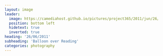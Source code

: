 ```yaml
---
layout: image
leader:
  image: https://camediahost.github.io/pictures/project365/2011/jun/26/260611.jpg
  position: bottom left
  hidetext: true
  inverted: true
heading: '26/06/2011'
subheading: 'Balloon over Reading'
categories: photography
---
```

